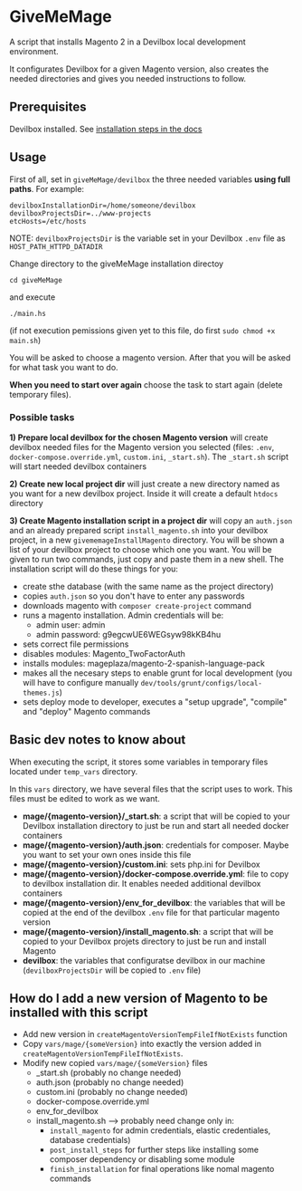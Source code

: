 # GiveMeMage

A script that installs Magento 2 in a Devilbox local development environment.

It configurates Devilbox for a given Magento version, also creates the needed directories and gives you needed instructions to follow.

## Prerequisites

Devilbox installed. See [installation steps in the docs](https://devilbox.readthedocs.io/en/latest/getting-started/install-the-devilbox.html)

## Usage

First of all, set in `giveMeMage/devilbox` the three needed variables **using full paths**. For example:

```
devilboxInstallationDir=/home/someone/devilbox
devilboxProjectsDir=../www-projects
etcHosts=/etc/hosts
```

NOTE: `devilboxProjectsDir` is the variable set in your Devilbox `.env` file as `HOST_PATH_HTTPD_DATADIR`

Change directory to the giveMeMage installation directoy 

```cd giveMeMage``` 

and execute 

```./main.hs``` 

(if not execution pemissions given yet to this file, do first `sudo chmod +x main.sh`)

You will be asked to choose a magento version. After that you will be asked for what task you want to do.

**When you need to start over again** choose the task to start again (delete temporary files).

### Possible tasks

**1) Prepare local devilbox for the chosen Magento version** will create devilbox needed files for the Magento version you selected (files: `.env`, `docker-compose.override.yml`, `custom.ini`, `_start.sh`). The `_start.sh` script will start needed devilbox containers

**2) Create new local project dir** will just create a new directory named as you want for a new devilbox project. Inside it will create a default `htdocs` directory

**3) Create Magento installation script in a project dir** will copy an `auth.json` and an already prepared script `install_magento.sh` into your devilbox project, in a new `givememageInstallMagento` directory. You will be shown a list of your devilbox project to choose which one you want. You will be given to run two commands, just copy and paste them in a new shell.
The installation script will do these things for you:
- create sthe database (with the same name as the project directory)
- copies `auth.json` so you don't have to enter any passwords
- downloads magento with `composer create-project` command
- runs a magento installation. Admin credentials will be:
    - admin user: admin
    - admin password: g9egcwUE6WEGsyw98kKB4hu
- sets correct file permissions
- disables modules: Magento_TwoFactorAuth
- installs modules: mageplaza/magento-2-spanish-language-pack
- makes all the necesary steps to enable grunt for local development (you will have to configure manually `dev/tools/grunt/configs/local-themes.js`)
- sets deploy mode to developer, executes a "setup upgrade", "compile" and "deploy" Magento commands

## Basic dev notes to know about

When executing the script, it stores some variables in temporary files located under `temp_vars` directory.

In this `vars` directory, we have several files that the script uses to work. This files must be edited to work as we want.

- **mage/{magento-version}/_start.sh**: a script that will be copied to your Devilbox installation directory to just be run and start all needed docker containers
- **mage/{magento-version}/auth.json**: credentials for composer. Maybe you want to set your own ones inside this file
- **mage/{magento-version}/custom.ini**: sets php.ini for Devilbox
- **mage/{magento-version}/docker-compose.override.yml**: file to copy to devilbox installation dir. It enables needed additional devilbox containers
- **mage/{magento-version}/env_for_devilbox**: the variables that will be copied at the end of the devilbox `.env` file for that particular magento version
- **mage/{magento-version}/install_magento.sh**: a script that will be copied to your Devilbox projets directory to just be run and install Magento
- **devilbox**: the variables that configuratse devilbox in our machine (`devilboxProjectsDir` will be copied to `.env` file)

## How do I add a new version of Magento to be installed with this script

- Add new version in `createMagentoVersionTempFileIfNotExists` function
- Copy `vars/mage/{someVersion}` into exactly the version added in `createMagentoVersionTempFileIfNotExists`.
- Modify new copied `vars/mage/{someVersion}` files
    - _start.sh (probably no change needed)
    - auth.json (probably no change needed)
    - custom.ini (probably no change needed)
    - docker-compose.override.yml
    - env_for_devilbox
    - install_magento.sh --> probably need change only in: 
        - `install_magento` for admin credentials, elastic credentiales, database credentials)
        - `post_install_steps` for further steps like installing some composer dependency or disabling some module
        - `finish_installation` for final operations like nomal magento commands